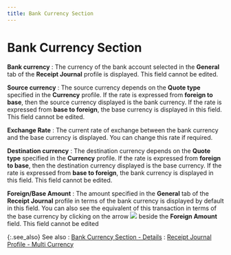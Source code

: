 ```yaml
---
title: Bank Currency Section
---
```


# Bank Currency Section


**Bank currency**
: The currency of the bank account selected in the **General** tab of the **Receipt Journal** profile is displayed. This field cannot be edited.


**Source currency**
: The source currency depends on the **Quote type** specified in the **Currency** profile. If the rate is expressed from **foreign to base**, then the source currency displayed is the bank currency. If the rate is expressed from **base to foreign**, the base currency is displayed in this field. This field cannot be edited.


**Exchange Rate**
: The current rate of exchange between the bank currency and the base currency is displayed. You can change this rate if required.


**Destination currency**
: The destination currency depends on the **Quote type** specified in the **Currency** profile. If the rate is expressed from **foreign to base**, then the destination currency displayed is the base currency. If the rate is expressed from **base to foreign**, the bank currency is displayed in this field. This field cannot be edited.


**Foreign/Base Amount**
: The amount specified in the **General** tab of the **Receipt Journal** profile in terms of the bank currency is displayed by default in this field. You can also see the equivalent of this transaction in terms of the base currency by clicking on the arrow ![]({{site.acc_baseurl}}/img/act_drop_down_button.gif) beside the **Foreign Amount** field. This field cannot be edited


{:.see_also}
See also
: [Bank Currency Section - Details]({{site.acc_baseurl}}/customer-receipts-and-refunds/receipt-jrnl-dtls/multicurrency-details/bank_currency_section_details.html)
: [Receipt Journal Profile - Multi Currency]({{site.acc_baseurl}}/customer-receipts-and-refunds/creating-a-manual-receipt-journal/receipt_journal_profile_multi_currency.html)
